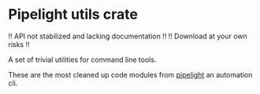 # Pipelight utils crate

!! API not stabilized and lacking documentation !!
!! Download at your own risks !!

A set of trivial utilities for command line tools.

These are the most cleaned up code modules from
[pipelight](https://github.com/pipelight/pipelight)
an automation cli.
